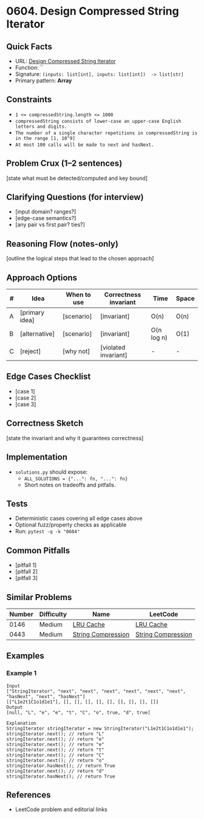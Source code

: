 # 0604. Design Compressed String Iterator

## Quick Facts

- URL: [Design Compressed String Iterator](https://leetcode.com/problems/design-compressed-string-iterator/)
- Function: \`\`
- Signature: `(inputs: list[int], inputs: list[int])  -> list[str]`
- Primary pattern: **Array**

## Constraints

- `1 <= compressedString.length <= 1000`
- `compressedString consists of lower-case an upper-case English letters and digits.`
- `The number of a single character repetitions in compressedString is in the range [1, 10^9]`
- `At most 100 calls will be made to next and hasNext.`

## Problem Crux (1–2 sentences)

[state what must be detected/computed and key bound]

## Clarifying Questions (for interview)

- [input domain? ranges?]
- [edge-case semantics?]
- [any pair vs first pair? ties?]

## Reasoning Flow (notes-only)

[outline the logical steps that lead to the chosen approach]

## Approach Options

| #   | Idea           | When to use | Correctness invariant | Time       | Space |
| --- | -------------- | ----------- | --------------------- | ---------- | ----- |
| A   | [primary idea] | [scenario]  | [invariant]           | O(n)       | O(n)  |
| B   | [alternative]  | [scenario]  | [invariant]           | O(n log n) | O(1)  |
| C   | [reject]       | [why not]   | [violated invariant]  | -          | -     |

## Edge Cases Checklist

- [case 1]
- [case 2]
- [case 3]

## Correctness Sketch

[state the invariant and why it guarantees correctness]

## Implementation

- `solutions.py` should expose:
    - `ALL_SOLUTIONS = {"...": fn, "...": fn}`
    - Short notes on tradeoffs and pitfalls.

## Tests

- Deterministic cases covering all edge cases above
- Optional fuzz/property checks as applicable
- Run: `pytest -q -k "0604"`

## Common Pitfalls

- [pitfall 1]
- [pitfall 2]
- [pitfall 3]

## Similar Problems

| Number | Difficulty | Name                                                       | LeetCode                                                                |
| ------ | ---------- | ---------------------------------------------------------- | ----------------------------------------------------------------------- |
| 0146   | Medium     | [LRU Cache](../0146-lru-cache/readme.md)                   | [LRU Cache](https://leetcode.com/problems/lru-cache/)                   |
| 0443   | Medium     | [String Compression](../0443-string-compression/readme.md) | [String Compression](https://leetcode.com/problems/string-compression/) |

## Examples

### Example 1

```text
Input
["StringIterator", "next", "next", "next", "next", "next", "next", "hasNext", "next", "hasNext"]
[["L1e2t1C1o1d1e1"], [], [], [], [], [], [], [], [], []]
Output
[null, "L", "e", "e", "t", "C", "o", true, "d", true]

Explanation
StringIterator stringIterator = new StringIterator("L1e2t1C1o1d1e1");
stringIterator.next(); // return "L"
stringIterator.next(); // return "e"
stringIterator.next(); // return "e"
stringIterator.next(); // return "t"
stringIterator.next(); // return "C"
stringIterator.next(); // return "o"
stringIterator.hasNext(); // return True
stringIterator.next(); // return "d"
stringIterator.hasNext(); // return True
```

## References

- LeetCode problem and editorial links
